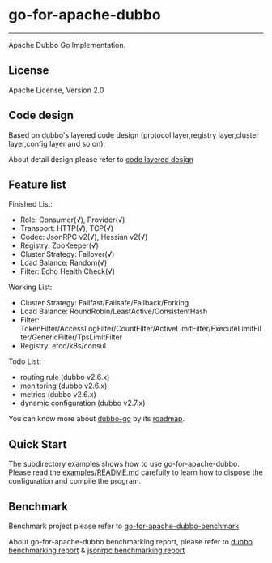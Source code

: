 # go-for-apache-dubbo #
---
Apache Dubbo Go Implementation.

## License

Apache License, Version 2.0

## Code design ##
Based on dubbo's layered code design (protocol layer,registry layer,cluster layer,config layer and so on),

About detail design please refer to [code layered design](https://github.com/dubbo/go-for-apache-dubbo/wiki/dubbo-go-V2.6-design)
## Feature list ##

Finished List:

- Role: Consumer(√), Provider(√)
- Transport: HTTP(√), TCP(√)
- Codec: JsonRPC v2(√), Hessian v2(√)
- Registry: ZooKeeper(√)
- Cluster Strategy: Failover(√)
- Load Balance: Random(√)
- Filter: Echo Health Check(√)

Working List:

- Cluster Strategy: Failfast/Failsafe/Failback/Forking
- Load Balance: RoundRobin/LeastActive/ConsistentHash
- Filter: TokenFilter/AccessLogFilter/CountFilter/ActiveLimitFilter/ExecuteLimitFilter/GenericFilter/TpsLimitFilter
- Registry: etcd/k8s/consul

Todo List:

- routing rule (dubbo v2.6.x)
- monitoring (dubbo v2.6.x)
- metrics (dubbo v2.6.x)
- dynamic configuration (dubbo v2.7.x)

You can know more about [dubbo-go](github.com/dubbo/go-dubbo) by its [roadmap](https://github.com/dubbo/go-for-apache-dubbo/wiki/Roadmap).

## Quick Start

The subdirectory examples shows how to use go-for-apache-dubbo. Please read the [examples/README.md](https://github.com/dubbo/go-for-apache-dubbo/blob/develop/examples/README.md) carefully to learn how to dispose the configuration and compile the program.

## Benchmark

Benchmark project please refer to [go-for-apache-dubbo-benchmark](https://github.com/dubbogo/go-for-apache-dubbo-benchmark)

About go-for-apache-dubbo benchmarking report, please refer to [dubbo benchmarking report](https://github.com/dubbo/go-for-apache-dubbo/wiki/pressure-test-report-for-dubbo) & [jsonrpc benchmarking report](https://github.com/dubbo/go-for-apache-dubbo/wiki/pressure-test-report-for-jsonrpc)





